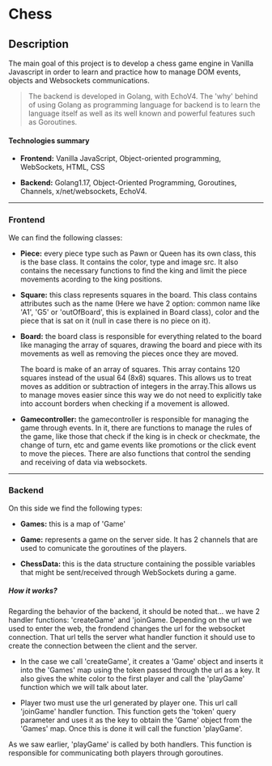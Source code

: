 # Chess

## Description
The main goal of this project is to develop a chess game engine in Vanilla Javascript in  order to learn and practice how to manage DOM events, objects and Websockets communications.

> The backend is developed in Golang, with EchoV4. The 'why' behind of using Golang as programming language for backend is to learn the language itself as well as its well known and powerful features such as Goroutines.



#### Technologies summary

- **Frontend:** Vanilla JavaScript, Object-oriented programming, WebSockets, HTML, CSS

- **Backend:** Golang1.17, Object-Oriented Programming, Goroutines, Channels, x/net/websockets, EchoV4.

------------



### Frontend

We can find the following classes:

- **Piece:** every piece type such as Pawn or Queen has its own class, this is the base class. It  contains the color, type and image src. It also contains the necessary functions to find the king and limit the piece movements acording to the king positions.


- **Square:** this class represents squares in the board. This class contains attributes such as the name (Here we have 2 option: common name like 'A1', 'G5' or 'outOfBoard', this is explained in Board class), color and the piece that is sat on it (null in case there is no piece on it).


- **Board:** the board class is responsible for everything related to the board like managing the array of squares, drawing the board and piece with its movements as well as removing the pieces once they are moved.

	The board is make of an array of squares. This array contains 120 squares instead of the usual 64 (8x8) squares. This allows us to treat moves as addition or subtraction of integers in the array.This allows us to manage moves easier since this way we do not need to explicitly take into account borders when checking if a movement is allowed.


- **Gamecontroller:** the gamecontroller is responsible for managing the game through events. In it, there are functions to manage the rules of the game, like those that check if the king is in check or checkmate, the change of turn, etc and game events like promotions or the click event to move the pieces. There are also functions that control the sending and receiving of data via websockets.


------------


### Backend
On this side we find the following types:

- **Games:** this is a map of 'Game'

- **Game:** represents a game on the server side. It has 2 channels that are used to comunicate the goroutines of the players.

- **ChessData:** this is the data structure containing the possible variables that might be sent/received through WebSockets during a game.
 
##### How it works?

Regarding the behavior of the backend, it should be noted that... we have 2 handler functions: 'createGame' and 'joinGame. Depending on the url we used to enter the web, the frondend changes the url for the websocket connection. That url tells the server what handler function it should use to create the connection between the client and the server.

- In the case we call 'createGame', it creates a 'Game' object and inserts it into the 'Games' map using the token passed through the url as a key. It also gives the white color to the first player and call the 'playGame' function which we will talk about later.

- Player two must use the url generated by player one. This url call  'joinGame' handler function. This function gets the 'token' query parameter and uses it as the key to obtain the 'Game' object from the 'Games' map. Once  this is done it will call the function 'playGame'.

As we saw earlier, 'playGame' is called by both handlers. This function is responsible for communicating both players through goroutines.



